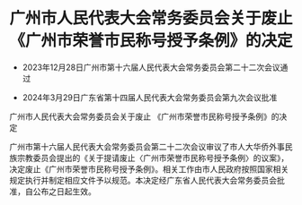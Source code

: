 # 广州市人民代表大会常务委员会关于废止《广州市荣誉市民称号授予条例》的决定

- 2023年12月28日广州市第十六届人民代表大会常务委员会第二十二次会议通过

- 2024年3月29日广东省第十四届人民代表大会常务委员会第九次会议批准

<!-- INFO END -->

广州市人民代表大会常务委员会关于废止 《广州市荣誉市民称号授予条例》的决定

广州市第十六届人民代表大会常务委员会第二十二次会议审议了市人大华侨外事民族宗教委员会提出的《关于提请废止〈广州市荣誉市民称号授予条例〉的议案》，决定废止《广州市荣誉市民称号授予条例》。相关工作由市人民政府按照国家相关规定执行并制定相应文件予以规范。本决定经广东省人民代表大会常务委员会批准，自公布之日起生效。
